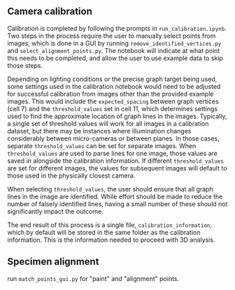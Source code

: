 ## Camera calibration 
Calibration is completed by following the prompts in `run_calibration.ipynb`. Two steps in the process require the user to manually select points from images, which is done in a GUI by running `remove_identified_vertices.py` and `select_alignment_points.py`. The notebook will indicate at what point this needs to be completed, and allow the user to use example data to skip those steps.

Depending on lighting conditions or the precise graph target being used, some settings used in the calibration notebook would need to be adjusted for successful calibration from images other than the provided example images. This would include the ``expected_spacing`` between graph vertices (cell 7) and the ``threshold_values`` set in cell 11, which determines settings used to find the approximate location of graph lines in the images. Typically, a single set of threshold values will work for all images in a calibration dataset, but there may be instances where illumination changes considerably between micro-cameras or between planes. In those cases, separate ``threshold_values`` can be set for separate images. When `threshold_values` are used to parse lines for one image, those values are saved in alongside the calibration information. If different `threshold_values` are set for different images, the values for subsequent images will default to those used in the physically closest camera. 

When selecting ``threshold_values``, the user should ensure that all graph lines in the image are identified. While effort should be made to reduce the number of falsely identified lines, having a small number of these should not significantly impact the outcome. 

The end result of this process is a single file, ``calibration_information``, which by default will be stored in the same folder as the calibration information. This is the information needed to proceed with 3D analysis. 


## Specimen alignment

run ``match_points_gui.py`` for "paint" and "alignment" points. 